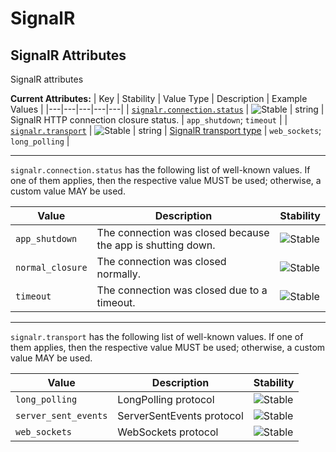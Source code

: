 <!-- NOTE: THIS FILE IS AUTOGENERATED. DO NOT EDIT BY HAND. -->
<!-- see templates/registry/markdown/attribute_namespace.md.j2 -->

# SignalR

## SignalR Attributes

SignalR attributes

**Current Attributes:**
| Key | Stability | Value Type | Description | Example Values |
|---|---|---|---|---|
| <a id="signalr-connection-status" href="#signalr-connection-status">`signalr.connection.status`</a> | ![Stable](https://img.shields.io/badge/-stable-lightgreen) | string | SignalR HTTP connection closure status. | `app_shutdown`; `timeout` |
| <a id="signalr-transport" href="#signalr-transport">`signalr.transport`</a> | ![Stable](https://img.shields.io/badge/-stable-lightgreen) | string | [SignalR transport type](https://github.com/dotnet/aspnetcore/blob/main/src/SignalR/docs/specs/TransportProtocols.md) | `web_sockets`; `long_polling` |

---

`signalr.connection.status` has the following list of well-known values. If one of them applies, then the respective value MUST be used; otherwise, a custom value MAY be used.

| Value  | Description | Stability |
|---|---|---|
| `app_shutdown` | The connection was closed because the app is shutting down. | ![Stable](https://img.shields.io/badge/-stable-lightgreen) |
| `normal_closure` | The connection was closed normally. | ![Stable](https://img.shields.io/badge/-stable-lightgreen) |
| `timeout` | The connection was closed due to a timeout. | ![Stable](https://img.shields.io/badge/-stable-lightgreen) |

---

`signalr.transport` has the following list of well-known values. If one of them applies, then the respective value MUST be used; otherwise, a custom value MAY be used.

| Value  | Description | Stability |
|---|---|---|
| `long_polling` | LongPolling protocol | ![Stable](https://img.shields.io/badge/-stable-lightgreen) |
| `server_sent_events` | ServerSentEvents protocol | ![Stable](https://img.shields.io/badge/-stable-lightgreen) |
| `web_sockets` | WebSockets protocol | ![Stable](https://img.shields.io/badge/-stable-lightgreen) |
